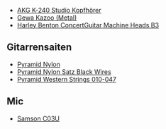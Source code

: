  - [AKG K-240 Studio Kopfhörer](https://www.thomann.de/de/akg_k_240_studio_kopfhoerer.htm)
 - [Gewa Kazoo (Metal)](http://www.thomann.de/de/stoelzel_kazoo.htm)
 - [Harley Benton ConcertGuitar Machine Heads B3](https://www.thomann.de/de/harley_benton_concertguitar_machine_heads_b3.htm)

Gitarrensaiten
--------------
 - [Pyramid Nylon](http://www.thomann.de/de/pyramid_nylon.htm)
 - [Pyramid Nylon Satz Black Wires](http://www.thomann.de/de/pyramid_nylon_satz_black_wires.htm)
 - [Pyramid Western Strings 010-047](http://www.thomann.de/de/pyramid_western_strings.htm)

Mic
---
 - [Samson C03U](http://www.thomann.de/de/samson_c03u.htm)
